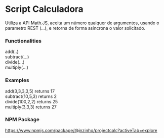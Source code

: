 # Script Calculadora

Utiliza a API Math.JS, aceita um número qualquer de argumentos, usando o parametro REST (...), e retorna de forma asincrona o valor solicitado.

<h3>Functionalities</h3>
add(..) <br>
subtract(...) <br>
divide(...) <br>
multiply(...) <br>

<h3>Examples</h3>
add(3,3,3,3,5) returns 17 <br>
subtract(10,5,3) returns 2 <br>
divide(100,2,2) returns 25 <br>
multiply(3,3,3) returns 27

<h3>NPM Package</h3>

https://www.npmjs.com/package/@jnzinho/projectcalc?activeTab=explore
